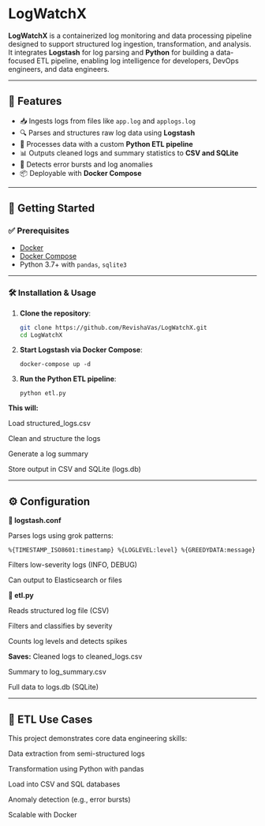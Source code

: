 # LogWatchX

**LogWatchX** is a containerized log monitoring and data processing pipeline designed to support structured log ingestion, transformation, and analysis. It integrates **Logstash** for log parsing and **Python** for building a data-focused ETL pipeline, enabling log intelligence for developers, DevOps engineers, and data engineers.

---

## 🔧 Features

- 📥 Ingests logs from files like `app.log` and `applogs.log`
- 🔍 Parses and structures raw log data using **Logstash**
- 🐍 Processes data with a custom **Python ETL pipeline**
- 📊 Outputs cleaned logs and summary statistics to **CSV and SQLite**
- 🚨 Detects error bursts and log anomalies
- 📦 Deployable with **Docker Compose**




---

## 🚀 Getting Started

### ✅ Prerequisites

- [Docker](https://www.docker.com/get-started)
- [Docker Compose](https://docs.docker.com/compose/install/)
- Python 3.7+ with `pandas`, `sqlite3`

---

### 🛠️ Installation & Usage

1. **Clone the repository**:

   ```bash
   git clone https://github.com/RevishaVas/LogWatchX.git
   cd LogWatchX

2. **Start Logstash via Docker Compose**:
   ```
   docker-compose up -d
3. **Run the Python ETL pipeline**:
   
   ```
   python etl.py
**This will:**

Load structured_logs.csv

Clean and structure the logs

Generate a log summary

Store output in CSV and SQLite (logs.db)

---
## ⚙️ Configuration
**🔹 logstash.conf**

  Parses logs using grok patterns:
  ```
  %{TIMESTAMP_ISO8601:timestamp} %{LOGLEVEL:level} %{GREEDYDATA:message}
  ```
  Filters low-severity logs (INFO, DEBUG)
  
  Can output to Elasticsearch or files


  **🔹 etl.py**
  
  Reads structured log file (CSV)
  
  Filters and classifies by severity
  
  Counts log levels and detects spikes

**Saves:**
Cleaned logs to cleaned_logs.csv

Summary to log_summary.csv

Full data to logs.db (SQLite)

---
  ## 🧪 ETL Use Cases
  
This project demonstrates core data engineering skills:

Data extraction from semi-structured logs

Transformation using Python with pandas

Load into CSV and SQL databases

Anomaly detection (e.g., error bursts)

Scalable with Docker

